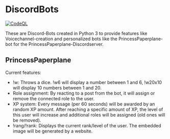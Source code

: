 # DiscordBots
[![CodeQL](https://github.com/Schrotty/DiscordBots/actions/workflows/codeql-analysis.yml/badge.svg)](https://github.com/Schrotty/DiscordBots/actions/workflows/codeql-analysis.yml)

These are Discord-Bots created in Python 3 to provide features like Voicechannel-creation and personalized bots like the
PrincessPaperplane-bot for the PrincessPaperplane-Discordserver.

## PrincessPaperplane

Current features:

* !w: Throws a dice. !w6 will display a number between 1 and 6, !w20x10 will display 10 numbers between 1 and 20.
* Role assignment: By reacting to a post from the bot, it will assign or remove the connected role to the user.
* XP system: Every message (per 60 seconds) will be awarded by an random XP amount. After reaching a specific amount of
  XP, the level of this user will increase and additional roles will be assigned (old ones will be removed).
* !rang/!rank: Displays the current rank/level of the user. The embedded image will be generated by a website.
